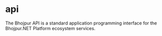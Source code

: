 # api
The Bhojpur API is a standard application programming interface for the Bhojpur.NET Platform ecosystem services.
